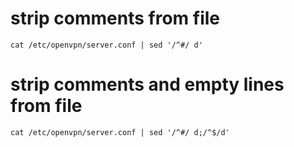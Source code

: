 # strip comments from file

```
cat /etc/openvpn/server.conf | sed '/^#/ d'
```

# strip comments and empty lines from file

```
cat /etc/openvpn/server.conf | sed '/^#/ d;/^$/d'
```
